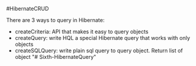 #HibernateCRUD

There are 3 ways to query in Hibernate:
+ createCriteria: API that makes it easy to query objects
+ createQuery: write HQL a special Hibernate query that works with only objects
+ createSQLQuery: write plain sql query to query object. Return list of object
"# Sixth-HibernateQuery" 
